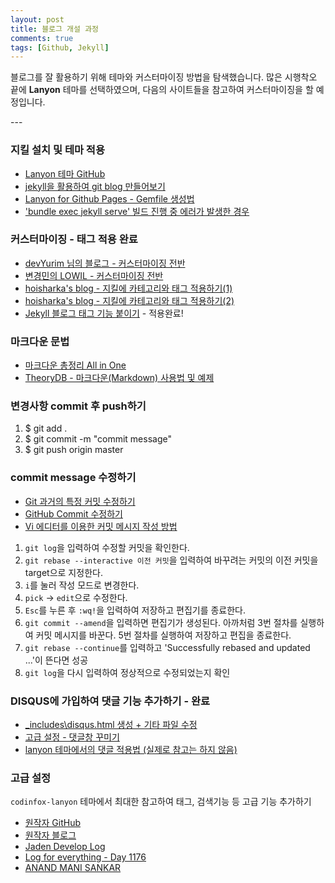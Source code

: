 ```yaml
---
layout: post
title: 블로그 개설 과정
comments: true
tags: [Github, Jekyll]
---
```

<p class="message">
블로그를 잘 활용하기 위해 테마와 커스터마이징 방법을 탐색했습니다.  많은 시행착오 끝에 <strong>Lanyon</strong> 테마를 선택하였으며, 다음의 사이트들을 참고하여 커스터마이징을 할 예정입니다.
</p>
---

### 지킬 설치 및 테마 적용
+ [Lanyon 테마 GitHub](https://github.com/poole/lanyon)
+ [jekyll을 활용하여 git blog 만들어보기](https://hwiyong.tistory.com/275)
+ [Lanyon for Github Pages - Gemfile 생성법](https://www.akashhajari.com/blogs/Lanyon-for-Github-Pages)
+ ['bundle exec jekyll serve' 빌드 진행 중 에러가 발생한 경우](https://swifteyes.blogspot.com/2016/12/jekyll-github.html)

### 커스터마이징 - 태그 적용 완료
+ [devYurim 님의 블로그 - 커스터마이징 전반](https://devyurim.github.io/DE/Github%20Blog)
+ [변경민의 LOWIL - 커스터마이징 전반](https://changemin.github.io/posts/)
+ [hoisharka's blog - 지킬에 카테고리와 태그 적용하기(1)](https://hoisharka.github.io/jekyll/2017/12/03/jekyll-category-001/)
+ [hoisharka's blog - 지킬에 카테고리와 태그 적용하기(2)](https://hoisharka.github.io/jekyll/2017/12/03/jekyll-category-002/)   
+ [Jekyll 블로그 태그 기능 붙이기](https://hyesun03.github.io/2016/12/05/jekyllTag) - 적용완료!

### 마크다운 문법
+ [마크다운 총정리 All in One](https://steemit.com/kr/@nand/markdown)
+ [TheoryDB - 마크다운(Markdown) 사용법 및 예제](https://theorydb.github.io/envops/2019/05/22/envops-blog-how-to-use-md/) 

### 변경사항 commit 후 push하기
1. $ git add .
2. $ git commit -m "commit message"
3. $ git push origin master

### commit message 수정하기
+ [Git 과거의 특정 커밋 수정하기](https://homoefficio.github.io/2017/04/16/Git-%EA%B3%BC%EA%B1%B0%EC%9D%98-%ED%8A%B9%EC%A0%95-%EC%BB%A4%EB%B0%8B-%EC%88%98%EC%A0%95%ED%95%98%EA%B8%B0/)
+ [GitHub Commit 수정하기](https://coding-groot.tistory.com/30)
+ [Vi 에디터를 이용한 커밋 메시지 작성 방법](https://cau-dosc.github.io/how-to-write-commit-messages-using-vi.html)  
1. `git log`을 입력하여 수정할 커밋을 확인한다.
2. `git rebase --interactive 이전 커밋`을 입력하여 바꾸려는 커밋의 이전 커밋을 target으로 지정한다.
3. `i`를 눌러 작성 모드로 변경한다.
4. `pick` → `edit`으로 수정한다.
5. `Esc`를 누른 후 `:wq!`을 입력하여 저장하고 편집기를 종료한다.
6. `git commit --amend`을 입력하면 편집기가 생성된다. 아까처럼 3번 절차를 실행하여 커밋 메시지를 바꾼다. 5번 절차를 실행하여 저장하고 편집을 종료한다.
7. `git rebase --continue`를 입력하고 'Successfully rebased and updated ...'이 뜬다면 성공
8. `git log`을 다시 입력하여 정상적으로 수정되었는지 확인  

### DISQUS에 가입하여 댓글 기능 추가하기 - 완료
+ [_includes\disqus.html 생성 + 기타 파일 수정](https://skyksit.tistory.com/entry/%EB%94%94%EC%8A%A4%EC%BB%A4%EC%8A%A4-disqus-%EB%A1%9C-%EA%B9%83%ED%97%88%EB%B8%8C%EC%97%90-%EB%8C%93%EA%B8%80-%EA%B8%B0%EB%8A%A5-%EB%8B%AC%EA%B8%B0-jekyll-github-pages)
+ [고급 설정 - 댓글창 꾸미기](https://jamesu.dev/posts/2020/01/03/adding-disqus-comment-service-to-jekyll/)
+ [lanyon 테마에서의 댓글 적용법 (실제로 참고는 하지 않음)](http://anandmanisankar.com/posts/set-up-blog-jekyll-github-pages-2/)  

### 고급 설정
`codinfox-lanyon` 테마에서 최대한 참고하여 태그, 검색기능 등 고급 기능 추가하기  
+ [원작자 GitHub](https://github.com/codinfox/codinfox-lanyon)
+ [원작자 블로그](http://codinfox.github.io/blog/categories/)
+ [Jaden Develop Log](https://callmejaden.github.io/)
+ [Log for everything - Day 1176](https://minyoungjung.github.io/blog/categories/#%EB%B8%94%EB%A1%9C%EA%B7%B8)
+ [ANAND MANI SANKAR](http://anandmanisankar.com/)  